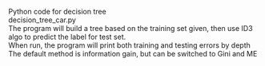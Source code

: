 Python code for decision tree  
decision_tree_car.py  
The program will build a tree based on the training set given, then use ID3 algo to predict the label for test set.  
When run, the program will print both training and testing errors by depth  
The default method is information gain, but can be switched to Gini and ME  

